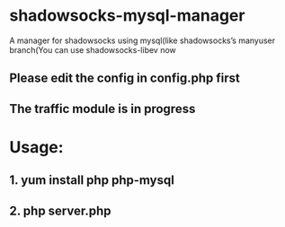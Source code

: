 # shadowsocks-mysql-manager
A manager for shadowsocks using mysql(like shadowsocks’s manyuser branch(You can use shadowsocks-libev now

## Please edit the config in config.php first

## The traffic module is in progress

# Usage:
## 1. yum install php php-mysql
## 2. php server.php